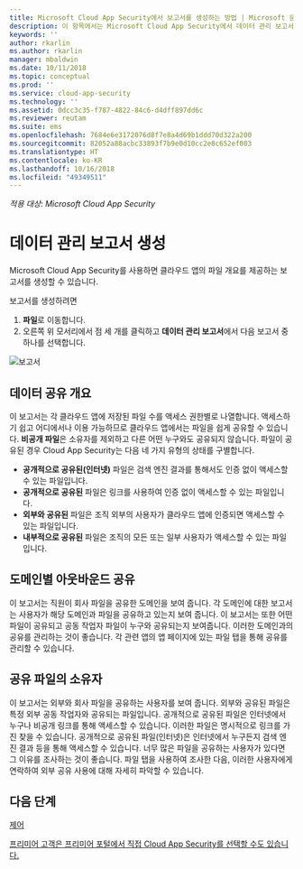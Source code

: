```yaml
---
title: Microsoft Cloud App Security에서 보고서를 생성하는 방법 | Microsoft 문서
description: 이 항목에서는 Microsoft Cloud App Security에서 데이터 관리 보고서를 생성하기 위한 지침을 제공합니다.
keywords: ''
author: rkarlin
ms.author: rkarlin
manager: mbaldwin
ms.date: 10/11/2018
ms.topic: conceptual
ms.prod: ''
ms.service: cloud-app-security
ms.technology: ''
ms.assetid: 0dcc3c35-f787-4822-84c6-d4dff897dd6c
ms.reviewer: reutam
ms.suite: ems
ms.openlocfilehash: 7684e6e3172076d8f7e8a4d69b1ddd70d322a200
ms.sourcegitcommit: 82052a88acbc33893f7b9e0d10cc2e8c652ef003
ms.translationtype: HT
ms.contentlocale: ko-KR
ms.lasthandoff: 10/16/2018
ms.locfileid: "49349511"
---
```

*적용 대상: Microsoft Cloud App Security*



# <a name="generate-data-management-reports"></a>데이터 관리 보고서 생성

Microsoft Cloud App Security를 사용하면 클라우드 앱의 파일 개요를 제공하는 보고서를 생성할 수 있습니다.

보고서를 생성하려면

1. **파일**로 이동합니다. 
2. 오른쪽 위 모서리에서 점 세 개를 클릭하고 **데이터 관리 보고서**에서 다음 보고서 중 하나를 선택합니다.

 ![보고서](./media/reports.png)

## <a name="data-sharing-overview"></a>데이터 공유 개요 

이 보고서는 각 클라우드 앱에 저장된 파일 수를 액세스 권한별로 나열합니다. 액세스하기 쉽고 어디에서나 이용 가능하므로 클라우드 앱에서는 파일을 쉽게 공유할 수 있습니다. **비공개 파일**은 소유자를 제외하고 다른 어떤 누구와도 공유되지 않습니다. 파일이 공유된 경우 Cloud App Security는 다음 네 가지 유형의 상태를 구별합니다.
- **공개적으로 공유된(인터넷)** 파일은 검색 엔진 결과를 통해서도 인증 없이 액세스할 수 있는 파일입니다.
 - **공개적으로 공유된** 파일은 링크를 사용하여 인증 없이 액세스할 수 있는 파일입니다.
 - **외부와 공유된** 파일은 조직 외부의 사용자가 클라우드 앱에 인증되면 액세스할 수 있는 파일입니다.
- **내부적으로 공유된** 파일은 조직의 모든 또는 일부 사용자가 액세스할 수 있는 파일입니다.

## <a name="outbound-sharing-by-domain"></a>도메인별 아웃바운드 공유

이 보고서는 직원이 회사 파일을 공유한 도메인을 보여 줍니다. 각 도메인에 대한 보고서는 사용자가 해당 도메인과 파일을 공유하고 있는지 보여 줍니다. 이 보고서는 또한 어떤 파일이 공유되고 공동 작업자 파일이 누구와 공유되는지 보여줍니다. 이러한 도메인과의 공유를 관리하는 것이 좋습니다. 각 관련 앱의 앱 페이지에 있는 파일 탭을 통해 공유를 관리할 수 있습니다.

## <a name="owners-of-shared-files"></a>공유 파일의 소유자

이 보고서는 외부와 회사 파일을 공유하는 사용자를 보여 줍니다. 외부와 공유된 파일은 특정 외부 공동 작업자와 공유되는 파일입니다. 공개적으로 공유된 파일은 인터넷에서 누구나 비공개 링크를 통해 액세스할 수 있습니다. 이러한 파일은 명시적으로 링크를 가진 찾을 수 있습니다. 공개적으로 공유된 파일(인터넷)은 인터넷에서 누구든지 검색 엔진 결과 등을 통해 액세스할 수 있습니다. 너무 많은 파일을 공유하는 사용자가 있다면 그 이유를 조사하는 것이 좋습니다. 파일 탭을 사용하여 조사한 다음, 이러한 사용자에게 연락하여 외부 공유 사용에 대해 자세히 파악할 수 있습니다.


  
## <a name="next-steps"></a>다음 단계 
[제어](control.md)   

[프리미어 고객은 프리미어 포털에서 직접 Cloud App Security를 선택할 수도 있습니다.](https://premier.microsoft.com/)  
  
  